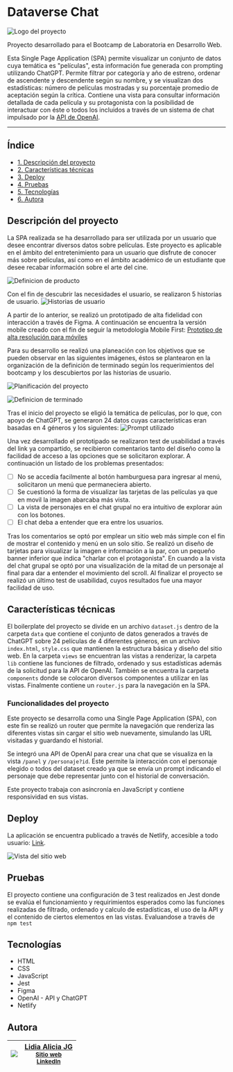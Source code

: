 # Dataverse Chat
![Logo del proyecto](https://github.com/LidiaAliciaJG/Laboratoria-dataverse/blob/c847600f51222a6e4c4ff75f9e125a845056eab8/src/imagenes/LogoConNombre.png)

Proyecto desarrollado para el Bootcamp de Laboratoria en Desarrollo Web.

Esta Single Page Application (SPA) permite visualizar un conjunto de datos cuya temática es "películas", esta información fue generada con prompting utilizando ChatGPT. Permite filtrar por categoría y año de estreno, ordenar de ascendente y descendente según su nombre, y se visualizan dos estadísticas: número de películas mostradas y su porcentaje promedio de aceptación según la crítica. Contiene una vista para consultar información detallada de cada película y su protagonista con la posibilidad de interactuar con éste o todos los incluidos a través de un sistema de chat impulsado por la [API de OpenAI](https://openai.com/product).

***

## Índice

* [1. Descripción del proyecto](#descripción-del-proyecto)
* [2. Características técnicas](#características-técnicas)
* [3. Deploy](#deploy)
* [4. Pruebas](#pruebas)
* [5. Tecnologías](#tecnologías)
* [6. Autora](#autora)

## Descripción del proyecto
La SPA realizada se ha desarrollado para ser utilizada por un usuario que desee encontrar diversos datos sobre películas. Este proyecto es aplicable en el ámbito del entretenimiento para un usuario que disfrute de conocer más sobre películas, así como en el ámbito académico de un estudiante que desee recabar información sobre el arte del cine.

![Definicion de producto](https://github.com/LidiaAliciaJG/Laboratoria-dataverse/blob/5559e14614f99dea2a75926fa49f1223a883f35b/src/imagenes/definicionproducto.png)

Con el fin de descubrir las necesidades el usuario, se realizaron 5 historias de usuario.
![Historias de usuario](https://github.com/LidiaAliciaJG/Laboratoria-dataverse/blob/5559e14614f99dea2a75926fa49f1223a883f35b/src/imagenes/historiasdeusuario.png)

A partir de lo anterior, se realizó un prototipado de alta fidelidad con interacción a través de Figma. A continuación se encuentra la versión mobile creado con el fin de seguir la metodología Mobile First:
[Prototipo de alta resolución para móviles](https://www.figma.com/proto/KfLFmZHdVpAyXlQqDKmcKV/Dataverse-Chat-Project?type=design&node-id=393-361&t=lPhM18fH6y4CJzXe-1&scaling=scale-down&page-id=393%3A23&starting-point-node-id=393%3A361&mode=design)

Para su desarrollo se realizó una planeación con los objetivos que se pueden observar en las siguientes imágenes, éstos se plantearon en la organización de la definición de terminado según los requerimientos del bootcamp y los descubiertos por las historias de usuario.

![Planificación del proyecto](https://github.com/LidiaAliciaJG/Laboratoria-dataverse/blob/5559e14614f99dea2a75926fa49f1223a883f35b/src/imagenes/planeacion.png)

![Definicion de terminado](https://github.com/LidiaAliciaJG/Laboratoria-dataverse/blob/5559e14614f99dea2a75926fa49f1223a883f35b/src/imagenes/definicionterminado.png)

Tras el inicio del proyecto se eligió la temática de películas, por lo que, con apoyo de ChatGPT, se generaron 24 datos cuyas características eran basadas en 4 géneros y los siguientes:
![Prompt utilizado](https://github.com/LidiaAliciaJG/Laboratoria-dataverse/blob/5559e14614f99dea2a75926fa49f1223a883f35b/src/imagenes/Laboratoria%20Prototipos.gif)

Una vez desarrollado el prototipado se realizaron test de usabilidad a través del link ya compartido, se recibieron comentarios tanto del diseño como la facilidad de acceso a las opciones que se solicitaron explorar. A continuación un listado de los problemas presentados:
- [ ] No se accedía facilmente al botón hamburguesa para ingresar al menú, solicitaron un menú que permaneciera abierto.
- [ ] Se cuestionó la forma de visualizar las tarjetas de las películas ya que en movil la imagen abarcaba más vista.
- [ ] La vista de personajes en el chat grupal no era intuitivo de explorar aún con los botones.
- [ ] El chat deba a entender que era entre los usuarios.

Tras los comentarios se optó por emplear un sitio web más simple con el fin de mostrar el contenido y menú en un solo sitio. Se realizó un diseño de tarjetas para visualizar la imagen e información a la par, con un pequeño banner inferior que indica "charlar con el protagonista". En cuando a la vista del chat grupal se optó por una visualización de la mitad de un personaje al final para dar a entender el movimiento del scroll. Al finalizar el proyecto se realizó un último test de usabilidad, cuyos resultados fue una mayor facilidad de uso.

## Características técnicas
El boilerplate del proyecto se divide en un archivo `dataset.js` dentro de la carpeta `data` que contiene el conjunto de datos generados a través de ChatGPT sobre 24 películas de 4 diferentes géneros, en un archivo `index.html`, `style.css` que mantienen la estructura básica y diseño del sitio web. En la carpeta `views` se encuentran las vistas a renderizar, la carpeta `lib` contiene las funciones de filtrado, ordenado y sus estadísticas además de la solicitud para la API de OpenAI. También se encuentra la carpeta `components` donde se colocaron diversos componentes a utilizar en las vistas. Finalmente contiene un `router.js` para la navegación en la SPA.

### Funcionalidades del proyecto
Este proyecto se desarrolla como una Single Page Application (SPA), con este fin se realizó un router que permite la navegación que renderiza las diferentes vistas sin cargar el sitio web nuevamente, simulando las URL visitadas y guardando el historial.

Se integró una API de OpenAI para crear una chat que se visualiza en la vista `/panel` y `/personaje?id`. Este permite la interacción con el personaje elegido o todos del dataset creado ya que se envía un prompt indicando el personaje que debe representar junto con el historial de conversación.

Este proyecto trabaja con asíncronía en JavaScript y contiene responsividad en sus vistas.

## Deploy
La aplicación se encuentra publicado a través de Netlify, accesible a todo usuario: [Link](dataverse-chat-by-lajg.netlify.app/).

![Vista del sitio web](https://github.com/LidiaAliciaJG/Laboratoria-dataverse/blob/5559e14614f99dea2a75926fa49f1223a883f35b/src/imagenes/vista.png)


## Pruebas
El proyecto contiene una configuración de 3 test realizados en Jest donde se evalúa el funcionamiento y requirimientos esperados como las funciones realizadas de filtrado, ordenado y calculo de estadísticas, el uso de la API y el contenido de ciertos elementos en las vistas. Evaluandose a través de `npm test`

## Tecnologías
* HTML
* CSS
* JavaScript
* Jest
* Figma
* OpenAI - API y ChatGPT
* Netlify

## Autora

| [<img src="https://github.com/LidiaAliciaJG.png?size=139">](https://github.com/LidiaAliciaJG) | [Lidia Alicia JG](https://github.com/LidiaAliciaJG) <br> <sub>[Sitio web](https://lidiaaliciajg.github.io/)</sub> <br> <sub>[LinkedIn](https://www.linkedin.com/in/lidiaaliciajg/)</sub> |
| :---: | :---: |